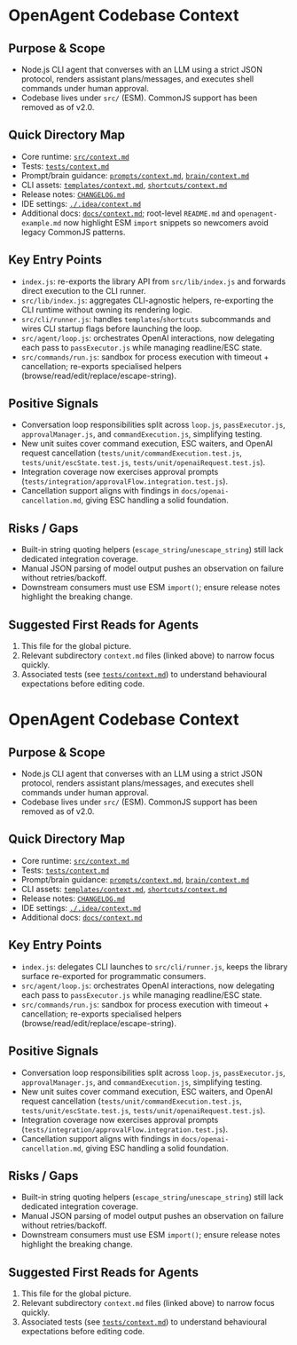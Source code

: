 # OpenAgent Codebase Context

## Purpose & Scope

- Node.js CLI agent that converses with an LLM using a strict JSON protocol, renders assistant plans/messages, and executes shell commands under human approval.
- Codebase lives under `src/` (ESM). CommonJS support has been removed as of v2.0.

## Quick Directory Map

- Core runtime: [`src/context.md`](src/context.md)
- Tests: [`tests/context.md`](tests/context.md)
- Prompt/brain guidance: [`prompts/context.md`](prompts/context.md), [`brain/context.md`](brain/context.md)
- CLI assets: [`templates/context.md`](templates/context.md), [`shortcuts/context.md`](shortcuts/context.md)
- Release notes: [`CHANGELOG.md`](CHANGELOG.md)
- IDE settings: [`./.idea/context.md`](.idea/context.md)
- Additional docs: [`docs/context.md`](docs/context.md); root-level `README.md` and `openagent-example.md` now highlight ESM `import` snippets so newcomers avoid legacy CommonJS patterns.

## Key Entry Points

- `index.js`: re-exports the library API from `src/lib/index.js` and forwards direct execution to the CLI runner.
- `src/lib/index.js`: aggregates CLI-agnostic helpers, re-exporting the CLI runtime without owning its rendering logic.
- `src/cli/runner.js`: handles `templates`/`shortcuts` subcommands and wires CLI startup flags before launching the loop.
- `src/agent/loop.js`: orchestrates OpenAI interactions, now delegating each pass to `passExecutor.js` while managing readline/ESC state.
- `src/commands/run.js`: sandbox for process execution with timeout + cancellation; re-exports specialised helpers (browse/read/edit/replace/escape-string).

## Positive Signals

- Conversation loop responsibilities split across `loop.js`, `passExecutor.js`, `approvalManager.js`, and `commandExecution.js`, simplifying testing.
- New unit suites cover command execution, ESC waiters, and OpenAI request cancellation (`tests/unit/commandExecution.test.js`, `tests/unit/escState.test.js`, `tests/unit/openaiRequest.test.js`).
- Integration coverage now exercises approval prompts (`tests/integration/approvalFlow.integration.test.js`).
- Cancellation support aligns with findings in `docs/openai-cancellation.md`, giving ESC handling a solid foundation.

## Risks / Gaps

- Built-in string quoting helpers (`escape_string`/`unescape_string`) still lack dedicated integration coverage.
- Manual JSON parsing of model output pushes an observation on failure without retries/backoff.
- Downstream consumers must use ESM `import()`; ensure release notes highlight the breaking change.

## Suggested First Reads for Agents

1. This file for the global picture.
2. Relevant subdirectory `context.md` files (linked above) to narrow focus quickly.
3. Associated tests (see [`tests/context.md`](tests/context.md)) to understand behavioural expectations before editing code.

# OpenAgent Codebase Context

## Purpose & Scope

- Node.js CLI agent that converses with an LLM using a strict JSON protocol, renders assistant plans/messages, and executes shell commands under human approval.
- Codebase lives under `src/` (ESM). CommonJS support has been removed as of v2.0.

## Quick Directory Map

- Core runtime: [`src/context.md`](src/context.md)
- Tests: [`tests/context.md`](tests/context.md)
- Prompt/brain guidance: [`prompts/context.md`](prompts/context.md), [`brain/context.md`](brain/context.md)
- CLI assets: [`templates/context.md`](templates/context.md), [`shortcuts/context.md`](shortcuts/context.md)
- Release notes: [`CHANGELOG.md`](CHANGELOG.md)
- IDE settings: [`./.idea/context.md`](.idea/context.md)
- Additional docs: [`docs/context.md`](docs/context.md)

## Key Entry Points

- `index.js`: delegates CLI launches to `src/cli/runner.js`, keeps the library surface re-exported for programmatic consumers.
- `src/agent/loop.js`: orchestrates OpenAI interactions, now delegating each pass to `passExecutor.js` while managing readline/ESC state.
- `src/commands/run.js`: sandbox for process execution with timeout + cancellation; re-exports specialised helpers (browse/read/edit/replace/escape-string).

## Positive Signals

- Conversation loop responsibilities split across `loop.js`, `passExecutor.js`, `approvalManager.js`, and `commandExecution.js`, simplifying testing.
- New unit suites cover command execution, ESC waiters, and OpenAI request cancellation (`tests/unit/commandExecution.test.js`, `tests/unit/escState.test.js`, `tests/unit/openaiRequest.test.js`).
- Integration coverage now exercises approval prompts (`tests/integration/approvalFlow.integration.test.js`).
- Cancellation support aligns with findings in `docs/openai-cancellation.md`, giving ESC handling a solid foundation.

## Risks / Gaps

- Built-in string quoting helpers (`escape_string`/`unescape_string`) still lack dedicated integration coverage.
- Manual JSON parsing of model output pushes an observation on failure without retries/backoff.
- Downstream consumers must use ESM `import()`; ensure release notes highlight the breaking change.

## Suggested First Reads for Agents

1. This file for the global picture.
2. Relevant subdirectory `context.md` files (linked above) to narrow focus quickly.
3. Associated tests (see [`tests/context.md`](tests/context.md)) to understand behavioural expectations before editing code.
